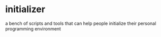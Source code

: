 initializer
===========

a bench of scripts and tools that can help people initialize their personal programming environment
